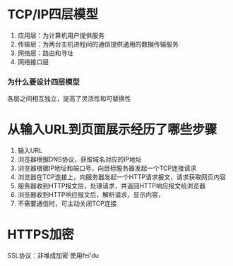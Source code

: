 # TCP/IP四层模型
1.  应用层：为计算机用户提供服务
2.  传输层：为两台主机进程间的通信提供通用的数据传输服务
3.  网络层：路由和寻址
4.  网络接口层

### 为什么要设计四层模型
各层之间相互独立，提高了灵活性和可替换性

# 从输入URL到页面展示经历了哪些步骤
1. 输入URL
2. 浏览器根据DNS协议，获取域名对应的IP地址
3. 浏览器根据IP地址和端口号，向目标服务器发起一个TCP连接请求
4. 浏览器在TCP连接上，向服务器发起一个HTTP请求报文，请求获取网页内容
5. 服务器收到HTTP报文后，处理请求，并返回HTTP响应报文给浏览器
6. 浏览器收到HTTP响应报文后，解析请求，显示内容，
7. 不需要通信时，可主动关闭TCP连接

# HTTPS加密
SSL协议：非堆成加密
使用fei'du
<!--stackedit_data:
eyJoaXN0b3J5IjpbMzE0NTM0Mjk5XX0=
-->